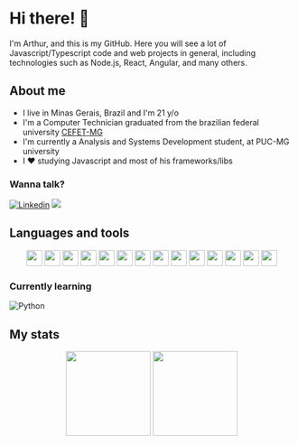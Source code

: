 # Hi there! 👋
 I'm Arthur, and this is my GitHub. Here you will see a lot of Javascript/Typescript code and web projects in general, including technologies such as Node.js, React, Angular, and many others.

## About me
- I live in Minas Gerais, Brazil and I'm 21 y/o
- I'm a Computer Technician graduated from the brazilian federal university [CEFET-MG](https://www.cefetmg.br/)
- I'm currently a Analysis and Systems Development student, at PUC-MG university
- I :heart: studying Javascript and most of his frameworks/libs

### Wanna talk?
[![Linkedin](https://img.shields.io/badge/linkedin-%230077B5.svg?style=for-the-badge&logo=linkedin&logoColor=white)](https://www.linkedin.com/in/arthur-costa-6407b01a2/)
[![](https://img.shields.io/badge/Gmail-D14836?style=for-the-badge&logo=gmail&logoColor=white)](mailto:arthursouza.info@gmail.com)

## Languages and tools
<div align="center">
 <img src="https://img.shields.io/badge/javascript-%23323330.svg?style=for-the-badge&logo=javascript&logoColor=%23F7DF1E" height="28"/>
 <img src="https://img.shields.io/badge/typescript-%23007ACC.svg?style=for-the-badge&logo=typescript&logoColor=white" height="28"/>
 <img src="https://img.shields.io/badge/angular-%23DD0031.svg?style=for-the-badge&logo=angular&logoColor=white" height="28"/>
 <img src="https://img.shields.io/badge/react-%2320232a.svg?style=for-the-badge&logo=react&logoColor=%2361DAFB" height="28"/>
 <img src="https://img.shields.io/badge/SASS-hotpink.svg?style=for-the-badge&logo=SASS&logoColor=white" height="28"/>
 <img src="https://img.shields.io/badge/express.js-%23404d59.svg?style=for-the-badge&logo=express&logoColor=%2361DAFB" height="28"/>
 <img src="https://img.shields.io/badge/Next-black?style=for-the-badge&logo=next.js&logoColor=white" height="28"/>
 <img src="https://img.shields.io/badge/MongoDB-%234ea94b.svg?style=for-the-badge&logo=mongodb&logoColor=white" height="28"/>
 <img src="https://img.shields.io/badge/mysql-%2300f.svg?style=for-the-badge&logo=mysql&logoColor=white" height="28"/>
 <img src="https://img.shields.io/badge/php-%23777BB4.svg?style=for-the-badge&logo=php&logoColor=white" height="28"/>
 <img src="https://img.shields.io/badge/laravel-%23FF2D20.svg?style=for-the-badge&logo=laravel&logoColor=white" height="28"/>
 <img src="https://img.shields.io/badge/c-%2300599C.svg?style=for-the-badge&logo=c&logoColor=white" height="28"/>
 <img src="https://img.shields.io/badge/java-%23ED8B00.svg?style=for-the-badge&logo=java&logoColo" height="28"/>
 <img src="https://img.shields.io/badge/git-%23F05033.svg?style=for-the-badge&logo=git&logoColor=white" height="28"/>
</div>

### Currently learning
![Python](https://img.shields.io/badge/python-3670A0?style=for-the-badge&logo=python&logoColor=ffdd54)

## My stats
<div align="center">
  <img src="https://github-readme-stats.vercel.app/api/top-langs/?username=ArthurSouzaC&show_icons=true&theme=radical&layout=compact&exclude_repo=cidadao-de-olho" height="150"/>
  <img src="https://github-readme-stats.vercel.app/api?username=ArthurSouzaC&show_icons=true&theme=radical" height="150"/>
</div>
